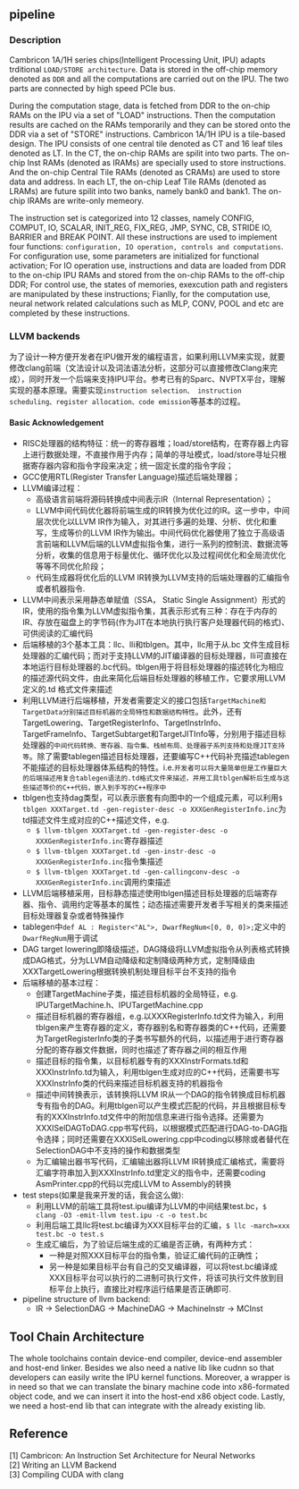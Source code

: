 ## pipeline
### Description
Cambricon 1A/1H series chips(Intelligent Processing Unit, IPU) adapts trditional `LOAD/STORE architecture`. Data is stored in the off-chip memory denoted as `DDR` and all the computations are carried out on the IPU. The two parts are connected by high speed PCIe bus.

During the computation stage, data is fetched from DDR to the on-chip RAMs on the IPU via a set of "LOAD" instructions. Then the computation results are cached on the RAMs temporarily and they can be stored onto the DDR via a set of "STORE" instructions.
Cambricon 1A/1H IPU is a tile-based design. The IPU consists of one central tile denoted as CT and 16 leaf tiles denoted as LT. In the CT, the on-chip RAMs are spilit into two parts. The on-chip Inst RAMs (denoted as IRAMs) are specially used to store instructions. And the on-chip Central Tile RAMs (denoted as CRAMs) are used to store data and address. In each LT, the on-chip Leaf Tile RAMs (denoted as LRAMs) are future spilit into two banks, namely bank0 and bank1. The on-chip IRAMs are write-only memeory.

The instruction set is categorized into 12 classes, namely CONFIG, COMPUT, IO, SCALAR, INIT_REG, FIX_REG, JMP, SYNC, CB, STRIDE IO, BARRIER and BREAK POINT. All these instructions are used to implement four functions: `configuration, IO operation, controls and computations`. For configuration use, some parameters are initialized for functional activation; For IO operation use, instructions and data are loaded from DDR to the on-chip IPU RAMs and stored from the on-chip RAMs to the off-chip DDR; For control use, the states of memories, exexcution path and registers are manipulated by these instructions; Fianlly, for the computation use, neural network related calculations such as MLP, CONV, POOL and etc are completed by these instructions.

### LLVM backends
为了设计一种方便开发者在IPU做开发的编程语言，如果利用LLVM来实现，就要修改clang前端（文法设计以及词法语法分析，这部分可以直接修改Clang来完成），同时开发一个后端来支持IPU平台。参考已有的Sparc、NVPTX平台，理解实现的基本原理。需要实现`instruction selection、 instruction scheduling、register allocation、code emission`等基本的过程。

#### Basic Acknowledgement
- RISC处理器的结构特征：统一的寄存器堆；load/store结构，在寄存器上内容上进行数据处理，不直接作用于内存；简单的寻址模式，load/store寻址只根据寄存器内容和指令字段来决定；统一固定长度的指令字段；
- GCC使用RTL(Register Transfer Language)描述后端处理器；
- LLVM编译过程：
  - 高级语言前端将源码转换成中间表示IR（Internal Representation）；
  - LLVM中间代码优化器将前端生成的IR转换为优化过的IR。这一步中，中间层次优化以LLVM IR作为输入，对其进行多遍的处理、分析、优化和重写，生成等价的LLVM IR作为输出。中间代码优化器使用了独立于高级语言前端和LLVM后端的LLVM虚拟指令集，进行一系列的控制流、数据流等分析，收集的信息用于标量优化、循环优化以及过程间优化和全局流优化等等不同优化阶段；
  - 代码生成器将优化后的LLVM IR转换为LLVM支持的后端处理器的汇编指令或者机器指令.
- LLVM中间表示采用静态单赋值（SSA， Static Single Assignment）形式的IR，使用的指令集为LLVM虚拟指令集，其表示形式有三种：存在于内存的IR、存放在磁盘上的字节码(作为JIT在本地执行执行客户处理器代码的格式)、可供阅读的汇编代码
- 后端移植的3个基本工具：llc、lli和tblgen。其中，llc用于从.bc 文件生成目标处理器的汇编代码；而对于支持LLVM的JIT编译器的目标处理器，lli可直接在本地运行目标处理器的.bc代码。tblgen用于将目标处理器的描述转化为相应的描述源代码文件，由此来简化后端目标处理器的移植工作，它要求用LLVM 定义的.td 格式文件来描述
- 利用LLVM进行后端移植，开发者需要定义的接口包括`TargetMachine和TargetData分别描述目标机器的全局特性和数据结构特性`。此外，还有TargetLowering、TargetRegisterInfo、TargetInstrInfo、TargetFrameInfo、TargetSubtarget和TargetJITInfo等，分别用于描述目标处理器的`中间代码转换、寄存器、指令集、栈帧布局、处理器子系列支持和处理JIT支持等`。除了需要tablegen描述目标处理器，还要编写C++代码补充描述tablegen不能描述的目标处理器体系结构的特性。i.e.`开发者可以将大量简单但是工作量巨大的后端描述用复合tablegen语法的.td格式文件来描述，并用工具tblgen解析后生成与这些描述等价的C++代码，嵌入到手写的C++程序中`
- tblgen也支持dag类型，可以表示嵌套有向图中的一个组成元素，可以利用`$ tblgen XXXTarget.td -gen-register-desc -o XXXGenRegisterInfo.inc`为td描述文件生成对应的C++描述文件，e.g.
  - `$ llvm-tblgen XXXTarget.td -gen-register-desc -o XXXGenRegisterInfo.inc`寄存器描述
  - `$ llvm-tblgen XXXTarget.td -gen-instr-desc -o XXXGenRegisterInfo.inc`指令集描述
  - `$ llvm-tblgen XXXTarget.td -gen-callingconv-desc -o XXXGenRegisterInfo.inc`调用约束描述
- LLVM后端移植采用，目标静态描述使用tblgen描述目标处理器的后端寄存器、指令、调用约定等基本的属性；动态描述需要开发者手写相关的类来描述目标处理器复杂或者特殊操作
- tablegen中```def AL : Register<"AL">, DwarfRegNum<[0, 0, 0]>;```定义中的`DwarfRegNum`用于调试
- DAG target lowering即降级描述，DAG降级将LLVM虚拟指令从列表格式转换成DAG格式，分为LLVM自动降级和定制降级两种方式，定制降级由XXXTargetLowering根据转换机制处理目标平台不支持的指令
- 后端移植的基本过程：
  - 创建TargetMachine子类，描述目标机器的全局特征，e.g. IPUTargetMachine.h、IPUTargetMachine.cpp
  - 描述目标机器的寄存器组，e.g.以XXXRegisterInfo.td文件为输入，利用tblgen来产生寄存器的定义，寄存器别名和寄存器类的C++代码，还需要为TargetRegisterInfo类的子类书写额外的代码，以描述用于进行寄存器分配的寄存器文件数据，同时也描述了寄存器之间的相互作用
  - 描述目标的指令集，以目标机器专有的XXXInstrFormats.td和XXXInstrInfo.td为输入，利用tblgen生成对应的C++代码，还需要书写XXXInstrInfo类的代码来描述目标机器支持的机器指令
  - 描述中间转换表示，该转换将LLVM IR从一个DAG的指令转换成目标机器专有指令的DAG。利用tblgen可以产生模式匹配的代码，并且根据目标专有的XXXInstrInfo.td文件中的附加信息来进行指令选择。还需要为XXXISelDAGToDAG.cpp书写代码，以根据模式匹配进行DAG-to-DAG指令选择；同时还需要在XXXISelLowering.cpp中coding以移除或者替代在SelectionDAG中不支持的操作和数据类型
  - 为汇编输出器书写代码，汇编输出器将LLVM IR转换成汇编格式，需要将汇编字符串加入到XXXInstrInfo.td里定义的指令中，还需要coding AsmPrinter.cpp的代码以完成LLVM to Assembly的转换
- test steps(如果是我来开发的话，我会这么做):
  - 利用LLVM的前端工具将test.ipu编译为LLVM的中间结果test.bc，`$ clang -O3 -emit-llvm test.ipu -c -o test.bc`
  - 利用后端工具llc将test.bc编译为XXX目标平台的汇编，`$ llc -march=xxx test.bc -o test.s`
  - 生成汇编后，为了验证后端生成的汇编是否正确，有两种方式：
    - 一种是对照XXX目标平台的指令集，验证汇编代码的正确性；
    - 另一种是如果目标平台有自己的交叉编译器，可以将test.bc编译成XXX目标平台可以执行的二进制可执行文件，将该可执行文件放到目标平台上执行，直接比对程序运行结果是否正确即可.
- pipeline structure of llvm backend:
    - IR -> SelectionDAG -> MachineDAG -> MachineInstr -> MCInst  

## Tool Chain Architecture
The whole toolchains contain device-end compiler, device-end assembler and host-end linker. Besides we also need a native lib like cudnn so that developers can easily write the IPU kernel functions. Moreover, a wrapper is in need so that we can translate the binary machine code into x86-formated object code, and we can insert it into the host-end x86 object code. Lastly, we need a host-end lib that can integrate with the already existing lib.
  
## Reference
[1] Cambricon: An Instruction Set Architecture for Neural Networks</br>
[2] Writing an LLVM Backend<br>
[3] Compiling CUDA with clang<br>
